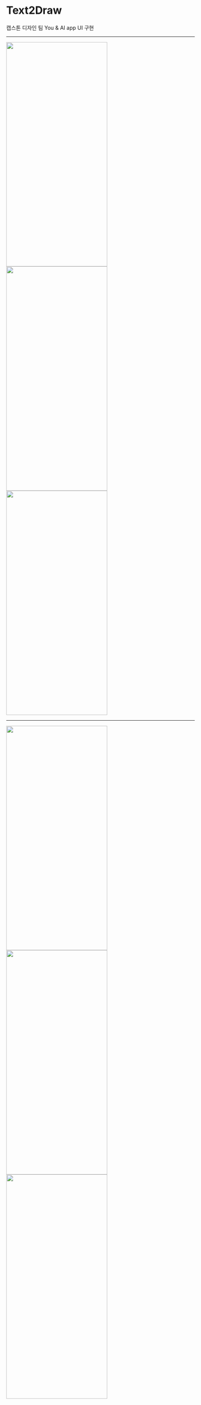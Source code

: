 # Text2Draw
캡스톤 디자인 팀 You &amp; AI app UI 구현
***
<img src = "https://user-images.githubusercontent.com/60997821/158170029-00fee6ba-75ac-47a4-950b-055eba49dfdd.jpg" width = "270" height = "600"> <img src = "https://user-images.githubusercontent.com/60997821/158171388-715e1d22-d723-404d-92a3-bf17d23961cc.jpg" width = "270" height = "600"> <img src = "https://user-images.githubusercontent.com/60997821/158171567-010dce52-d1ba-4f13-a31d-fa8a57c88142.jpg" width = "270" height = "600">
***
<img src = "https://user-images.githubusercontent.com/60997821/158171681-9f9011ef-18d7-4e80-92a1-797fc0c7e93a.jpg" width = "270" height = "600"> <img src = "https://user-images.githubusercontent.com/60997821/158171727-e8afaad4-e963-4ced-bf26-cca18de88d39.jpg" width = "270" height = "600"> <img src = "https://user-images.githubusercontent.com/60997821/158171761-49c8b02d-7787-4ff5-a85a-ac4c3e5899a0.jpg" width = "270" height = "600">

